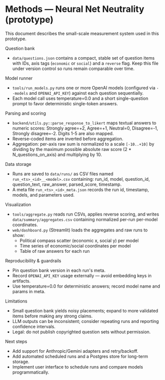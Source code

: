 # Methods — Neural Net Neutrality (prototype)

This document describes the small-scale measurement system used in this prototype.

Question bank
- `data/questions.json` contains a compact, stable set of question items with IDs, axis tags (`economic` or `social`) and a `reverse` flag. Keep this file under version control so runs remain comparable over time.

Model runner
- `tools/run_models.py` runs one or more OpenAI models (configured via `--models` and `OPENAI_API_KEY`) against each question sequentially.
- Each model call uses temperature=0.0 and a short single-question prompt to favor deterministic single-token answers.

Parsing and scoring
- `backend/utils.py::parse_response_to_likert` maps textual answers to numeric scores: Strongly agree=+2, Agree=+1, Neutral=0, Disagree=-1, Strongly disagree=-2. Digits 1-5 are also mapped.
- Reverse-coded items are inverted before aggregation.
- Aggregation: per-axis raw sum is normalized to a scale `[-10..+10]` by dividing by the maximum possible absolute raw score (2 * N_questions_on_axis) and multiplying by 10.

Data storage
- Runs are saved to `data/runs/` as CSV files named `run_<ts>_<id>__<model>.csv` containing: run_id, model, question_id, question_text, raw_answer, parsed_score, timestamp.
- A meta file `run_<ts>_<id>_meta.json` records the run id, timestamp, models, and parameters used.

Visualization
- `tools/aggregate.py` reads run CSVs, applies reverse scoring, and writes `data/summary/aggregates.csv` containing normalized per-run per-model coordinates.
- `web/dashboard.py` (Streamlit) loads the aggregates and raw runs to show:
  - Political compass scatter (economic x, social y) per model
  - Time series of economic/social coordinates per model
  - Table of raw answers for each run

Reproducibility & guardrails
- Pin question bank version in each run's meta.
- Record `OPENAI_API_KEY` usage externally — avoid embedding keys in artifacts.
- Use temperature=0.0 for deterministic answers; record model name and params in meta.

Limitations
- Small question bank yields noisy placements; expand to more validated items before making any strong claims.
- LLM outputs can be inconsistent; consider repeating runs and reporting confidence intervals.
- Legal: do not publish copyrighted question sets without permission.

Next steps
- Add support for Anthropic/Gemini adapters and retry/backoff.
- Add automated scheduled runs and a Postgres store for long-term storage.
- Implement user interface to schedule runs and compare models programmatically.
